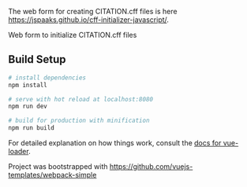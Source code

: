 

The web form for creating CITATION.cff files is here https://jspaaks.github.io/cff-initializer-javascript/.

Web form to initialize CITATION.cff files

## Build Setup

``` bash
# install dependencies
npm install

# serve with hot reload at localhost:8080
npm run dev

# build for production with minification
npm run build
```

For detailed explanation on how things work, consult the [docs for vue-loader](http://vuejs.github.io/vue-loader).


Project was bootstrapped with https://github.com/vuejs-templates/webpack-simple
